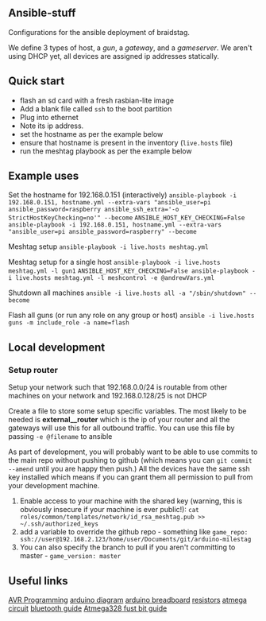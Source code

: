 ## Ansible-stuff

Configurations for the ansible deployment of braidstag. 

We define 3 types of host, a _gun_, a _gateway_, and a _gameserver_.
We aren't using DHCP yet, all devices are assigned ip addresses statically.

## Quick start

* flash an sd card with a fresh rasbian-lite image
* Add a blank file called `ssh` to the boot partition
* Plug into ethernet
* Note its ip address.
* set the hostname as per the example below
* ensure that hostname is present in the inventory (`live.hosts` file)
* run the meshtag playbook as per the example below

## Example uses

Set the hostname for 192.168.0.151 (interactively)
`ansible-playbook -i 192.168.0.151, hostname.yml --extra-vars "ansible_user=pi ansible_password=raspberry ansible_ssh_extra='-o StrictHostKeyChecking=no'" --become`
`ANSIBLE_HOST_KEY_CHECKING=False ansible-playbook -i 192.168.0.151, hostname.yml --extra-vars "ansible_user=pi ansible_password=raspberry" --become`

Meshtag setup
`ansible-playbook -i live.hosts meshtag.yml`

Meshtag setup for a single host
`ansible-playbook -i live.hosts meshtag.yml -l gun1`
`ANSIBLE_HOST_KEY_CHECKING=False ansible-playbook -i live.hosts meshtag.yml -l meshcontrol -e @andrewVars.yml`

Shutdown all machines
`ansible -i live.hosts all -a "/sbin/shutdown" --become`

Flash all guns (or run any role on any group or host)
`ansible -i live.hosts guns -m include_role -a name=flash`

## Local development
### Setup router
Setup your network such that 192.168.0.0/24 is routable from other machines on your network and 192.168.0.128/25 is not DHCP

Create a file to store some setup specific variables. The most likely to be needed is **external__router** which is the ip of your router and all the gateways will use this for all outbound traffic.
You can use this file by passing `-e @filename` to ansible

As part of development, you will probably want to be able to use commits to the main repo without pushing to github (which means you can `git commit --amend` until you are happy then push.)
All the devices have the same ssh key installed which means if you can grant them all permission to pull from your development machine.

1. Enable access to your machine with the shared key (warning, this is obviously insecure if your machine is ever public!): `cat roles/common/templates/network/id_rsa_meshtag.pub >> ~/.ssh/authorized_keys`
1. add a variable to override the github repo - something like `game_repo: ssh://user@192.168.2.123/home/user/Documents/git/arduino-milestag`
1. You can also specify the branch to pull if you aren't committing to master - `game_version: master`

## Useful links

[AVR Programming](https://cdn-learn.adafruit.com/downloads/pdf/program-an-avr-or-arduino-using-raspberry-pi-gpio-pins.pdf)
[arduino diagram](http://forum.arduino.cc/index.php?topic=84190.0)
[arduino breadboard](https://www.arduino.cc/en/Main/Standalone)
[resistors](https://www.digikey.co.uk/en/resources/conversion-calculators/conversion-calculator-resistor-color-code-4-band)
[atmega circuit](https://www.allaboutcircuits.com/uploads/articles/Arduino_schematic.png)
[bluetooth guide](https://www.sigmdel.ca/michel/ha/rpi/bluetooth_02_en.html#start)
[Atmega328 fust bit guide](https://www.allaboutcircuits.com/projects/atmega328p-fuse-bits-and-an-external-crystal-oscillator/)
